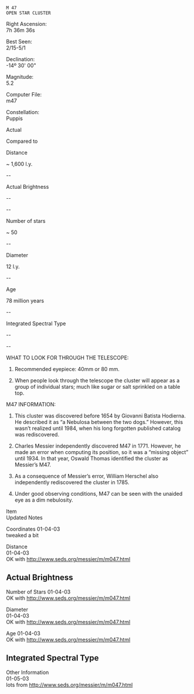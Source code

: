 	M 47
	OPEN STAR CLUSTER



Right Ascension:	
7h 36m 36s	
	
Best Seen:	
2/15-5/1

Declination:	
-14º 30' 00"	
	
Magnitude:	
5.2

	
	
	
	


Computer File:	
m47	
	
Constellation:	
Puppis





	
	
Actual	
	
Compared to 

Distance	
	
~ 1,600 l.y.	
	
--

Actual Brightness	
	
--	
	
--

Number of stars	
	
~ 50	
	
--

Diameter	
	
12 l.y.	
	
--

Age	
	
78 million years	
	
--

Integrated Spectral Type	
	
--	
	
--





WHAT TO LOOK FOR THROUGH THE TELESCOPE:

1.	Recommended eyepiece: 40mm or 80 mm.

2.	When people look through the telescope the cluster will appear as a group of individual stars; much like sugar or salt sprinkled on a table top.



M47 INFORMATION:

1.	This cluster was discovered before 1654 by Giovanni Batista Hodierna.  He described it as “a Nebulosa between the two dogs.”  However, this wasn’t realized until 1984, when his long forgotten published catalog was rediscovered.

2.	Charles Messier independently discovered M47 in 1771.  However, he made an error when computing its position, so it was a “missing object” until 1934.  In that year, Oswald Thomas identified the cluster as Messier’s M47.

3.	As a consequence of Messier’s error, William Herschel also independently rediscovered the cluster in 1785.

 
4.	Under good observing conditions, M47 can be seen with the unaided eye as a dim nebulosity.















Item	
Updated	
Notes

Coordinates	
01-04-03	
tweaked a bit

Distance	
01-04-03	
OK with http://www.seds.org/messier/m/m047.html

Actual Brightness	
--	


Number of Stars	
01-04-03	
OK with http://www.seds.org/messier/m/m047.html

Diameter	
01-04-03	
OK with http://www.seds.org/messier/m/m047.html

Age	
01-04-03	
OK with http://www.seds.org/messier/m/m047.html

Integrated Spectral Type	
--	


Other Information	
01-05-03	
lots from http://www.seds.org/messier/m/m047.html

